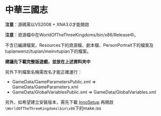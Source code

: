 ﻿# 中華三國志 #

**注意**：源碼需以VS2008 + XNA3.0才能開啟

**注意**：資源檔中在WorldOfTheThreeKingdoms/bin/x86/Release中。

不含已編譯檔案，Resources下的資源檔、劇本檔、PersonPortrait下的檔案及tupianwenzi/tupian/meinvtupian下的檔案。

**建議先下載完整版遊戲，並放在上述資料夾中**

另外下列檔案名稱需改名才能正確運行：

- GameData/GameParametersPublic.xml => GameData/GameParameters.xml
- GameData/GlobalVariablesPublic.xml => GameData/GlobalVariables.xml

另外，如希望建立安裝版本，需先下載 [InnoSetup](http://www.jrsoftware.org/isinfo.php) 再開啟`\WorldOfTheThreeKingdoms\bin\x86`下的make.iss
